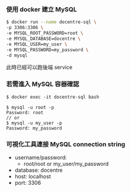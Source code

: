 

### 使用 docker 建立 MySQL
```bash
$ docker run --name docentre-sql \
-p 3306:3306 \
-e MYSQL_ROOT_PASSWORD=root \
-e MYSQL_DATABASE=docentre \
-e MYSQL_USER=my_user \
-e MYSQL_PASSWORD=my_password \
-d mysql
```

此時已經可以跑後端 service

### 若需進入 MySQL 容器確認

```
$ docker exec -it docentre-sql bash
```

```
$ mysql -u root -p
Password: root
// or
$ mysql -u my_user -p
Password: my_password
```

### 可視化工具連接 MySQL connection string

- username/password:
  - root/root or my_user/my_password
- database: docentre
- host: localhost
- port: 3306
